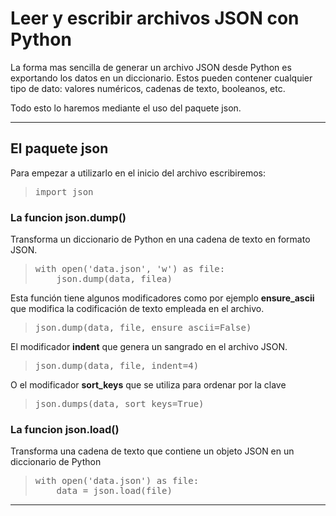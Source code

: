 # Leer y escribir archivos JSON con Python

La forma mas sencilla de generar un archivo JSON desde Python es exportando los datos en un diccionario. Estos pueden contener cualquier tipo de dato: valores numéricos, cadenas de texto, booleanos, etc.

Todo esto lo haremos mediante el uso del paquete json.

---

## El paquete json

Para empezar a utilizarlo en el inicio del archivo escribiremos:

> <pre>import json</pre>

### La funcion json.dump()

Transforma un diccionario de Python en una cadena de texto en formato JSON.

> <pre>with open('data.json', 'w') as file: <br/>    json.dump(data, filea)</pre>

Esta función tiene algunos modificadores como por ejemplo __ensure_ascii__ que modifica la codificación de texto empleada en el archivo.

> <pre>json.dump(data, file, ensure_ascii=False)</pre>

El modificador __indent__ que genera un sangrado en el archivo JSON.

> <pre>json.dump(data, file, indent=4)</pre>

O el modificador __sort_keys__ que se utiliza para ordenar por la clave

> <pre>json.dumps(data, sort_keys=True)</pre>

### La funcion json.load()

Transforma una cadena de texto que contiene un objeto JSON en un diccionario de Python

> <pre>with open('data.json') as file: <br/>    data = json.load(file)</pre>

---


